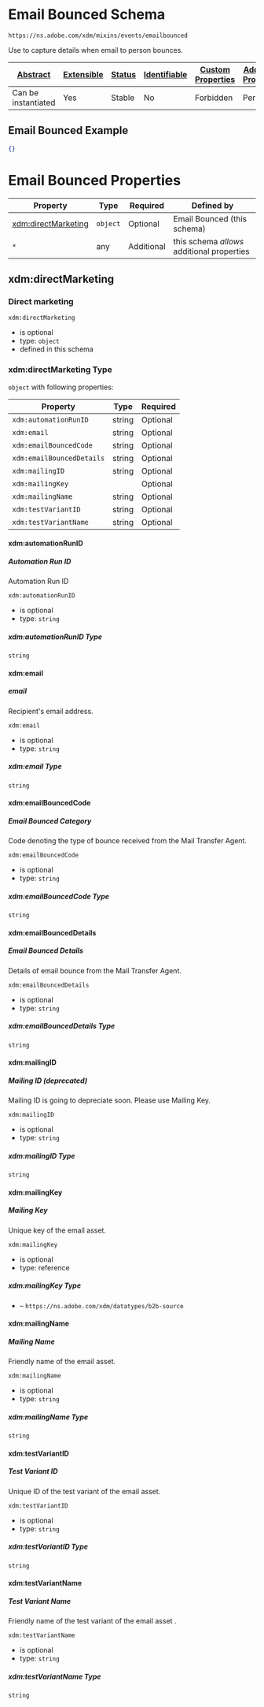 
# Email Bounced Schema

```
https://ns.adobe.com/xdm/mixins/events/emailbounced
```

Use to capture details when email to person bounces.

| [Abstract](../../../../abstract.md) | [Extensible](../../../../extensions.md) | [Status](../../../../status.md) | [Identifiable](../../../../id.md) | [Custom Properties](../../../../extensions.md) | [Additional Properties](../../../../extensions.md) | Defined In |
|-------------------------------------|-----------------------------------------|---------------------------------|-----------------------------------|------------------------------------------------|----------------------------------------------------|------------|
| Can be instantiated | Yes | Stable | No | Forbidden | Permitted | [fieldgroups/experience-event/events/emailbounced.schema.json](fieldgroups/experience-event/events/emailbounced.schema.json) |

## Email Bounced Example
```json
{}
```

# Email Bounced Properties

| Property | Type | Required | Defined by |
|----------|------|----------|------------|
| [xdm:directMarketing](#xdmdirectmarketing) | `object` | Optional | Email Bounced (this schema) |
| `*` | any | Additional | this schema *allows* additional properties |

## xdm:directMarketing
### Direct marketing

`xdm:directMarketing`
* is optional
* type: `object`
* defined in this schema

### xdm:directMarketing Type


`object` with following properties:


| Property | Type | Required |
|----------|------|----------|
| `xdm:automationRunID`| string | Optional |
| `xdm:email`| string | Optional |
| `xdm:emailBouncedCode`| string | Optional |
| `xdm:emailBouncedDetails`| string | Optional |
| `xdm:mailingID`| string | Optional |
| `xdm:mailingKey`|  | Optional |
| `xdm:mailingName`| string | Optional |
| `xdm:testVariantID`| string | Optional |
| `xdm:testVariantName`| string | Optional |



#### xdm:automationRunID
##### Automation Run ID

Automation Run ID

`xdm:automationRunID`
* is optional
* type: `string`

##### xdm:automationRunID Type


`string`








#### xdm:email
##### email

Recipient's email address.

`xdm:email`
* is optional
* type: `string`

##### xdm:email Type


`string`








#### xdm:emailBouncedCode
##### Email Bounced Category

Code denoting the type of bounce received from the Mail Transfer Agent.

`xdm:emailBouncedCode`
* is optional
* type: `string`

##### xdm:emailBouncedCode Type


`string`








#### xdm:emailBouncedDetails
##### Email Bounced Details

Details of email bounce from the Mail Transfer Agent.

`xdm:emailBouncedDetails`
* is optional
* type: `string`

##### xdm:emailBouncedDetails Type


`string`








#### xdm:mailingID
##### Mailing ID (deprecated)

Mailing ID is going to depreciate soon. Please use Mailing Key.

`xdm:mailingID`
* is optional
* type: `string`

##### xdm:mailingID Type


`string`








#### xdm:mailingKey
##### Mailing Key

Unique key of the email asset.

`xdm:mailingKey`
* is optional
* type: reference

##### xdm:mailingKey Type


* []() – `https://ns.adobe.com/xdm/datatypes/b2b-source`







#### xdm:mailingName
##### Mailing Name

Friendly name of the email asset.

`xdm:mailingName`
* is optional
* type: `string`

##### xdm:mailingName Type


`string`








#### xdm:testVariantID
##### Test Variant ID

Unique ID of the test variant of the email asset.

`xdm:testVariantID`
* is optional
* type: `string`

##### xdm:testVariantID Type


`string`








#### xdm:testVariantName
##### Test Variant Name

Friendly name of the test variant of the email asset .

`xdm:testVariantName`
* is optional
* type: `string`

##### xdm:testVariantName Type


`string`










